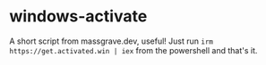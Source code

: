 # windows-activate
A short script from massgrave.dev, useful!
Just run ``irm https://get.activated.win | iex`` from the powershell and that's it.
